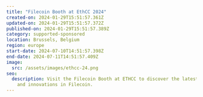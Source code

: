```yaml
---
title: "Filecoin Booth at EthCC 2024"
created-on: 2024-01-29T15:51:57.361Z
updated-on: 2024-01-29T15:51:57.372Z
published-on: 2024-01-29T15:51:57.389Z
category: supported-sponsored
location: Brussels, Belgium
region: europe
start-date: 2024-07-10T14:51:57.398Z
end-date: 2024-07-11T14:51:57.409Z
image:
  src: /assets/images/ethcc-24.png
seo:
  description: Visit the Filecoin Booth at ETHCC to discover the latest updates
    and innovations in Filecoin.
---
```


